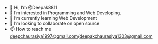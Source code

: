 - 👋 Hi, I’m @Deepak8811
- 👀 I’m interested in Programming and Web Developing.
- 🌱 I’m currently learning Web Development
- 💞️ I’m looking to collaborate on open source
- 📫 How to reach me deepchaurasiya1997@gmail.com/deepakchaurasiya1303@gmail.com

